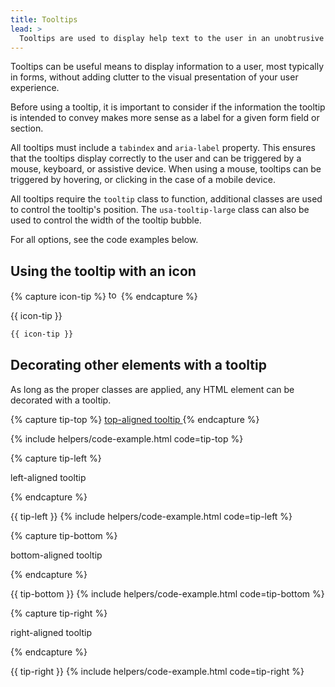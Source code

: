 ```yaml
---
title: Tooltips
lead: >
  Tooltips are used to display help text to the user in an unobtrusive way
---
```


Tooltips can be useful means to display information to a user, most typically in forms, without adding
clutter to the visual presentation of your user experience.

Before using a tooltip, it is important to consider if the information the tooltip is intended to convey
makes more sense as a label for a given form field or section.

All tooltips must include a `tabindex` and `aria-label` property. This ensures that the tooltips display correctly
to the user and can be triggered by a mouse, keyboard, or assistive device. When using a mouse, tooltips can be triggered
by hovering, or clicking in the case of a mobile device.

All tooltips require the `tooltip` class to function, additional classes are used to control the tooltip's position.
The `usa-tooltip-large` class can also be used to control the width of the tooltip bubble.

For all options, see the code examples below.


## Using the tooltip with an icon

{% capture icon-tip %}
<span class="usa-tooltip usa-tooltip-top usa-tooltip-large" aria-label="this tooltip includes an icon" tabindex="0">
  <img src="{{ site.baseurl }}/assets/img/tooltip.svg" width="16" height="16" class="text-middle" alt="tooltip help icon" />
</span>
{% endcapture %}

{{ icon-tip }}


```html
{{ icon-tip }}
```

## Decorating other elements with a tooltip

As long as the proper classes are applied, any HTML element can be decorated with a tooltip.

{% capture tip-top %}
<a class="usa-tooltip usa-tooltip-top" aria-label="top tip" tabindex="0" href="#">
  top-aligned tooltip
</a>
{% endcapture %}


{% include helpers/code-example.html code=tip-top %}
<br/>

{% capture tip-left %}
<p class="usa-tooltip usa-tooltip-left" aria-label="left tip" tabindex="0">
  left-aligned tooltip
</p>
{% endcapture %}

{{ tip-left }}
{% include helpers/code-example.html code=tip-left %}
<br/>

{% capture tip-bottom %}
<p class="usa-tooltip usa-tooltip-bottom" aria-label="bottom tip" tabindex="0">
  bottom-aligned tooltip
</p>
{% endcapture %}

{{ tip-bottom }}
{% include helpers/code-example.html code=tip-bottom %}
<br/>

{% capture tip-right %}
<p class="usa-tooltip usa-tooltip-right" aria-label="right tip" tabindex="0">
  right-aligned tooltip
</p>
{% endcapture %}

{{ tip-right }}
{% include helpers/code-example.html code=tip-right %}
<br/>
